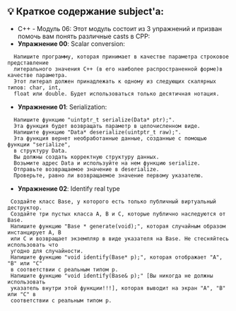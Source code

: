 ## 💡 Краткое содержание subject'а:

- C++ - Модуль 06: Этот модуль состоит из  3 упражнений и призван помочь вам понять различные casts в CPP:
- **Упражнение 00**: Scalar conversion:
```
  Напишите программу, которая принимает в качестве параметра строковое представление
  литерального значения C++ (в его наиболее распространенной форме)в качестве параметра.
  Этот литерал должен принадлежать к одному из следующих скалярных типов: char, int,
  float или double. Будет использоваться только десятичная нотация.
  ```
- **Упражнение 01**: Serialization:
```
  Напишите функцию "uintptr_t serialize(Data* ptr);".
  Эта функция будет возвращать параметр в целочисленном виде.
  Напишите функцию "Data* deserialize(uintptr_t raw);".
  Эта функция вернет необработанные данные, созданные с помощью функции "serialize",
  в структуру Data.
  Вы должны создать корректную структуру данных.
  Возьмите адрес Data и используйте на нем функцию serialize.
  Отправьте возвращаемое значение в deserialize.
  Проверьте, равно ли возвращаемое значение первому указателю.
  ```
 - **Упражнение 02**: Identify real type
 ```
  Создайте класс Base, у которого есть только публичный виртуальный деструктор.
  Создайте три пустых класса A, B и C, которые публично наследуются от Base.
  Напишите функцию "Base * generate(void);", которая случайным образом инстанцирует A, B
  или C и возвращает экземпляр в виде указателя на Base. Не стесняйтесь использовать что
  угодно для случайности.
  Напишите функцию "void identify(Base* p);", которая отображает "A", "B" или "C"
  в соответствии с реальным типом p.
  Напишите функцию "void identify(Base& p);" [Вы никогда не должны использовать
  указатель внутри этой функции!!!], которая выводит на экран "A", "B" или "C" в
  соответствии с реальным типом p.
  ```

